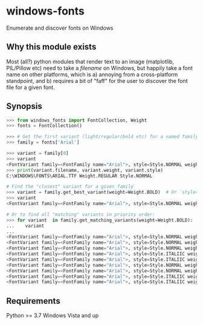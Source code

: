# windows-fonts

Enumerate and discover fonts on Windows

## Why this module exists

Most (all?) python modules that render text to an image (matplotlib, PIL/Pillow etc) need to take a _filename_
on Windows, but happily take a font name on other platforms, which is a) annoying from a cross-platform
standpoint, and b) requires a bit of "faff" for the user to discover the font file for a given font.

## Synopsis

```python console
>>> from windows_fonts import FontCollection, Weight
>>> fonts = FontCollection()

>>> # Get the first variant (light/regular/bold etc) for a named family
>>> family = fonts['Arial']

>>> variant = family[0]
>>> variant
<FontVariant family=<FontFamily name="Arial">, style=Style.NORMAL weight=Weight.REGULAR>
>>> print(variant.filename, variant.weight, variant.style)
C:\WINDOWS\FONTS\ARIAL.TTF Weight.REGULAR Style.NORMAL

# Find the "closest" variant for a given family
>>> variant = family.get_best_variant(weight=Weight.BOLD)  # Or `style=Style.ITALIC, or both
>>> variant
<FontVariant family=<FontFamily name="Arial">, style=Style.NORMAL weight=Weight.BOLD>

# Or to find all "matching" variants in priority order:
>>> for variant  in family.get_matching_variants(weight=Weight.BOLD):
...    variant
...
<FontVariant family=<FontFamily name="Arial">, style=Style.NORMAL weight=Weight.BOLD>
<FontVariant family=<FontFamily name="Arial">, style=Style.NORMAL weight=Weight.BLACK>
<FontVariant family=<FontFamily name="Arial">, style=Style.NORMAL weight=Weight.BOLD>
<FontVariant family=<FontFamily name="Arial">, style=Style.ITALIIC weight=Weight.BOLD>
<FontVariant family=<FontFamily name="Arial">, style=Style.ITALIIC weight=Weight.BOLD>
<FontVariant family=<FontFamily name="Arial">, style=Style.NORMAL weight=Weight.BOLD>
<FontVariant family=<FontFamily name="Arial">, style=Style.NORMAL weight=Weight.BOLD>
<FontVariant family=<FontFamily name="Arial">, style=Style.ITALIIC weight=Weight.BOLD>
<FontVariant family=<FontFamily name="Arial">, style=Style.ITALIIC weight=Weight.BOLD>
```

## Requirements

Python >= 3.7
Windows Vista and up
